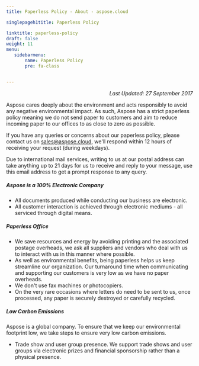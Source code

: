 ```yaml
---
title: Paperless Policy - About - aspose.cloud

singlepageh1title: Paperless Policy

linktitle: paperless-policy
draft: false
weight: 11
menu:
   sidebarmenu: 
       name: Paperless Policy
       pre: fa-class


---
```


<div class="box1">

<p style="text-align: right;"><em>Last Updated: 27 September 2017</em></p>

Aspose cares deeply about the environment and acts responsibly to avoid any negative environmental impact. As such, Aspose has a strict paperless policy meaning we do not send paper to customers and aim to reduce incoming paper to our offices to as close to zero as possible.

<p>If you have any queries or concerns about our paperless policy, please contact us on <span id="cloake81d2b4ab79dd163c05bb1c2832ea0ff"><a href="mailto:sales@aspose.cloud" rel="alternate">sales@aspose.cloud</a></span>, we'll respond within 12 hours of receiving your request (during weekdays).</p>

Due to international mail services, writing to us at our postal address can take anything up to 21 days for us to receive and reply to your message, use this email address to get a prompt response to any query.

 </div><div class="box1">
 
 ##### Aspose is a 100% Electronic Company

- All documents produced while conducting our business are electronic.
- All customer interaction is achieved through electronic mediums - all serviced through digital means.
 
</div><div class="box1">

##### Paperless Office

- We save resources and energy by avoiding printing and the associated postage overheads, we ask all suppliers and vendors who deal with us to interact with us in this manner where possible.
- As well as environmental benefits, being paperless helps us keep streamline our organization. Our turnaround time when communicating and supporting our customers is very low as we have no paper overheads.
- We don't use fax machines or photocopiers.
- On the very rare occasions where letters do need to be sent to us, once processed, any paper is securely destroyed or carefully recycled.
 
</div><div class="box1">

##### Low Carbon Emissions

Aspose is a global company. To ensure that we keep our environmental footprint low, we take steps to ensure very low carbon emissions.

- Trade show and user group presence. We support trade shows and user groups via electronic prizes and financial sponsorship rather than a physical presence.

</div>